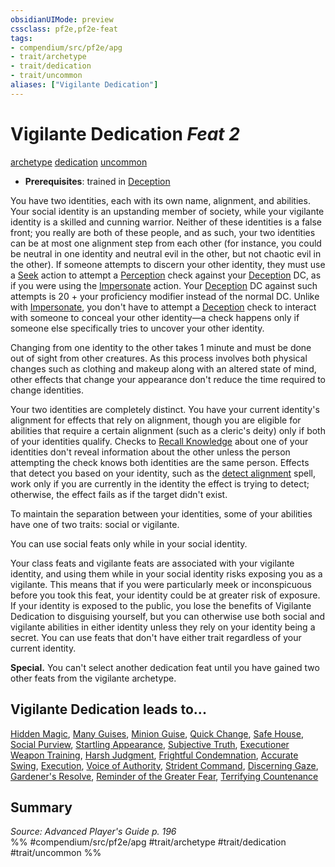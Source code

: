 ```yaml
---
obsidianUIMode: preview
cssclass: pf2e,pf2e-feat
tags:
- compendium/src/pf2e/apg
- trait/archetype
- trait/dedication
- trait/uncommon
aliases: ["Vigilante Dedication"]
---
```

# Vigilante Dedication  *Feat 2*  
[archetype](/rules/traits/archetype.md)  [dedication](/rules/traits/dedication.md)  [uncommon](/rules/traits/uncommon.md)  

- **Prerequisites**: trained in [Deception](/compendium/skills.md#Deception)

You have two identities, each with its own name, alignment, and abilities. Your social identity is an upstanding member of society, while your vigilante identity is a skilled and cunning warrior. Neither of these identities is a false front; you really are both of these people, and as such, your two identities can be at most one alignment step from each other (for instance, you could be neutral in one identity and neutral evil in the other, but not chaotic evil in the other). If someone attempts to discern your other identity, they must use a [Seek](/rules/actions/seek.md) action to attempt a [Perception](/compendium/skills.md#Perception) check against your [Deception](/compendium/skills.md#Deception) DC, as if you were using the [Impersonate](/rules/actions/impersonate.md) action. Your [Deception](/compendium/skills.md#Deception) DC against such attempts is 20 + your proficiency modifier instead of the normal DC. Unlike with [Impersonate](/rules/actions/impersonate.md), you don't have to attempt a [Deception](/compendium/skills.md#Deception) check to interact with someone to conceal your other identity—a check happens only if someone else specifically tries to uncover your other identity.

Changing from one identity to the other takes 1 minute and must be done out of sight from other creatures. As this process involves both physical changes such as clothing and makeup along with an altered state of mind, other effects that change your appearance don't reduce the time required to change identities.

Your two identities are completely distinct. You have your current identity's alignment for effects that rely on alignment, though you are eligible for abilities that require a certain alignment (such as a cleric's deity) only if both of your identities qualify. Checks to [Recall Knowledge](/rules/actions/recall-knowledge.md) about one of your identities don't reveal information about the other unless the person attempting the check knows both identities are the same person. Effects that detect you based on your identity, such as the [detect alignment](/compendium/spells/detect-alignment.md) spell, work only if you are currently in the identity the effect is trying to detect; otherwise, the effect fails as if the target didn't exist.

To maintain the separation between your identities, some of your abilities have one of two traits: social or vigilante.

You can use social feats only while in your social identity.

Your class feats and vigilante feats are associated with your vigilante identity, and using them while in your social identity risks exposing you as a vigilante. This means that if you were particularly meek or inconspicuous before you took this feat, your identity could be at greater risk of exposure. If your identity is exposed to the public, you lose the benefits of Vigilante Dedication to disguising yourself, but you can otherwise use both social and vigilante abilities in either identity unless they rely on your identity being a secret. You can use feats that don't have either trait regardless of your current identity.

**Special.** You can't select another dedication feat until you have gained two other feats from the vigilante archetype.

## Vigilante Dedication leads to...

[Hidden Magic](/compendium/feats/hidden-magic-apg.md), [Many Guises](/compendium/feats/many-guises-apg.md), [Minion Guise](/compendium/feats/minion-guise-apg.md), [Quick Change](/compendium/feats/quick-change-apg.md), [Safe House](/compendium/feats/safe-house-apg.md), [Social Purview](/compendium/feats/social-purview-apg.md), [Startling Appearance](/compendium/feats/startling-appearance-apg.md), [Subjective Truth](/compendium/feats/subjective-truth-apg.md), [Executioner Weapon Training](/compendium/feats/executioner-weapon-training-ngd.md), [Harsh Judgment](/compendium/feats/harsh-judgment-ngd.md), [Frightful Condemnation](/compendium/feats/frightful-condemnation-ngd.md), [Accurate Swing](/compendium/feats/accurate-swing-ngd.md), [Execution](/compendium/feats/execution-ngd.md), [Voice of Authority](/compendium/feats/voice-of-authority-ngd.md), [Strident Command](/compendium/feats/strident-command-ngd.md), [Discerning Gaze](/compendium/feats/discerning-gaze-ngd.md), [Gardener's Resolve](/compendium/feats/gardeners-resolve-ngd.md), [Reminder of the Greater Fear](/compendium/feats/reminder-of-the-greater-fear-ngd.md), [Terrifying Countenance](/compendium/feats/terrifying-countenance-ngd.md)

## Summary

*Source: Advanced Player's Guide p. 196*  
%% #compendium/src/pf2e/apg #trait/archetype #trait/dedication #trait/uncommon %%